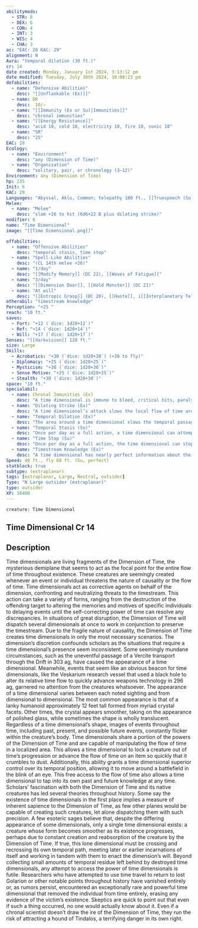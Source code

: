 ```yaml
---
abilitymods:
  - STR: 8
  - DEX: 6
  - CON: 4
  - INT: 3
  - WIS: 4
  - CHA: 3
ac: "EAC: 28 KAC: 29"
alignment: N
Aura: "temporal dilation (30 ft.)"
cr: 14
date created: Monday, January 1st 2024, 3:13:12 pm
date modified: Tuesday, July 30th 2024, 10:08:23 pm
defabilities:
  - name: "Defensive Abilities"
    desc: "[[Unflankable (Ex)]]"
  - name: DR
    desc:  10/—
  - name: "[[Immunity (Ex or Su)|Immunities]]"
    desc: "chronal immunities"
  - name: "[[Energy Resistance]]"
    desc: "acid 10, cold 10, electricity 10, fire 10, sonic 10"
  - name: "SR"
    desc: "25"
EAC: 28
Ecology:
  - name: "Environment"
    desc: "any (Dimension of Time)"
  - name: "Organization"
    desc: "solitary, pair, or chronology (3–12)"
Environment: any (Dimension of Time)
hp: 235
Init: 6
KAC: 29
Languages: "Abyssal, Aklo, Common; telepathy 100 ft., [[Truespeech (Su)]] "
Melee:
  - name: "Melee"
    desc: "slam +26 to hit (6d6+22 B plus dilating strike)"
modifier: 6
name: "Time Dimensional"
image: "[[Time Dimensional.png]]"

offabilities:
  - name: "Offensive Abilities"
    desc: "temporal stasis, time stop"
  - name: "Spell-Like Abilities"
    desc: "(CL 14th melee +26)"
  - name: "1/day"
    desc: "[[Modify Memory]] (DC 22), [[Waves of Fatigue]]"
  - name: "3/day"
    desc: "[[Dimension Door]], [[Hold Monster]] (DC 21)"
  - name: "At will"
    desc: "[[Entropic Grasp]] (DC 20), [[Haste]], i[[Interplanetary Teleport]] (self plus 5 bulk of objects), [[Plane Shift]] (self only)"
otherabil: "timestream knowledge"
Perception: "+25 "
reach: "10 ft."
saves:
  - Fort: "+12 (`dice: 1d20+12`)"
  - Ref: "+14 (`dice: 1d20+14`)"
  - Will: "+17 (`dice: 1d20+17`)"
Senses: "[[darkvision]] 120 ft."
size: Large
Skills:
  - Acrobatics: "+30 (`dice: 1d20+30`) (+38 to fly)"
  - Diplomacy: "+25 (`dice: 1d20+25`)"
  - Mysticism: "+30 (`dice: 1d20+30`)"
  - Sense Motive: "+25 (`dice: 1d20+25`)"
  - Stealth: "+30 (`dice: 1d20+30`)"
space: "10 ft."
specialabil:
  - name: Chronal Immunities (Ex)
    desc: "A time dimensional is immune to bleed, critical hits, paralysis, poison, radiation, sleep, stunning, and the effects of a vacuum. In addition, a time dimensional is immune to haste, slow, and other effects that manipulate time or the number of actions a time dimensional can take."
  - name: "Dilating Strike (Ex)"
    desc: "A time dimensional’s attack slows the local flow of time around its target. A creature hit by a time dimensional’s slam attack must succeed at a DC 22 Will save or be affected by slow for 1d4 rounds. Whether or not it succeeds at the saving throw, a creature cannot be affected again by this ability for 1 minute."
  - name: "Temporal Dilation (Ex)"
    desc: "The area around a time dimensional slows the temporal passage of projectiles and spells. Creatures in this aura (including the time dimensional) have concealment against ranged attacks. A time dimensional can dismiss or resume this aura as a free action."
  - name: "Temporal Stasis (Su)"
    desc: "Once per day as a full action, a time dimensional can attempt a melee attack against eac at a +24 bonus against a creature within reach. If the attack is successful, the creature must succeed at a DC 22 fortitude save or enter a state of suspended animation. For the creature, time ceases to flow, and its condition becomes fixed (taking no damage from effects such as bleeding or burning or from poisons or diseases). The creature does not grow older. Its body functions virtually cease, and no force or effect can harm it. At the end of its turn, an affected creature can attempt a DC 22 Will save. After the first success, the creature can take purely mental actions, though its physical body still remains in stasis. After the second success, time partially resumes for the creature; it is affected as per slow and takes a –6 penalty to attack rolls and Dexterity-based skills. After the third success, the slow effect ends, and the penalty is reduced to –4. After the fourth success, the penalty is reduced to –2, and after the fifth success, the affected creature returns to normal. Otherwise, any state persists until it is dispelled via [[Dispel Magic]] (use the time dimensional’s CR as the caster level)."
  - name: "Time Stop (Su)"
    desc: "Once per day as a full action, the time dimensional can stop the flow of time for all other creatures. In reality, the time dimensional speeds up so greatly that all other creatures seem frozen, though they are actually still moving at their normal speeds. The time dimensional is free to act for 1d4+1 rounds of apparent time. Normal and magical fire, cold, gas, and the like can still harm the time dimensional. While the time stop is in effect, other creatures are invulnerable to the time dimensional’s attacks and spells; it cannot target creatures other than itself. A spell that affects an area and has a duration longer than the remaining duration of the time stop has its normal effects on other creatures once the time stop ends. The time dimensional cannot move or harm items held, carried, or worn by a creature stuck in normal time, but it can affect any item that is not in another creature’s possession. The time dimensional is undetectable while time stop lasts."
  - name: "Timestream Knowledge (Ex)"
    desc: "A time dimensional has nearly perfect information about the passage of time in its vicinity and is fully aware of all its own knowledge from all points in its personal timeline. It always acts in the surprise round, and its initiative is calculated as if it rolled a natural 20. In addition, a time dimensional can use any actions remaining on its turn after using dimension door. It also gains a +20 bonus to any skill check to recall knowledge."
Speed: 40 ft., fly 60 ft. (Su, perfect)
statblock: true
subtype: (extraplanar)
tags: [extraplanar, Large, Neutral, outsider]
Type: "N Large outsider (extraplanar)"
type: outsider
XP: 38400
---
```


```statblock
creature: Time Dimensional
```

## Time Dimensional Cr 14

## Description

Time dimensionals are living fragments of the Dimension of Time, the mysterious demiplane that seems to act as the focal point for the entire flow of time throughout existence. These creatures are seemingly created whenever an event or individual threatens the nature of causality or the flow of time. Time dimensionals act as corrective agents on behalf of the dimension, confronting and neutralizing threats to the timestream. This action can take a variety of forms, ranging from the destruction of the offending target to altering the memories and motives of specific individuals to delaying events until the self-correcting power of time can resolve any discrepancies. In situations of great disruption, the Dimension of Time will dispatch several dimensionals at once to work in conjunction to preserve the timestream.
Due to the fragile nature of causality, the Dimension of Time creates time dimensionals in only the most necessary scenarios. The dimension’s discretion confounds scholars as the situations that require a time dimensional’s presence seem inconsistent. Some seemingly mundane circumstances, such as the uneventful passage of a Vercite transport through the Drift in 303 ag, have caused the appearance of a time dimensional. Meanwhile, events that seem like an obvious beacon for time dimensionals, like the Veskarium research vessel that used a black hole to alter its relative time flow to quickly advance weapons technology in 296 ag, garnered no attention from the creatures whatsoever.
The appearance of a time dimensional varies between each noted sighting and from dimensional to dimensional. The most common appearance is that of a lanky humanoid approximately 12 feet tall formed from myriad crystal facets. Other times, the crystal appears smoother, taking on the appearance of polished glass, while sometimes the shape is wholly translucent. Regardless of a time dimensional’s shape, images of events throughout time, including past, present, and possible future events, constantly flicker within the creature’s body.
Time dimensionals share a portion of the powers of the Dimension of Time and are capable of manipulating the flow of time in a localized area. This allows a time dimensional to lock a creature out of time’s progression or advance the flow of time on an item so quickly that it crumbles to dust. Additionally, this ability grants a time dimensional superior control over its temporal position, allowing it to move around a battlefield in the blink of an eye. This free access to the flow of time also allows a time dimensional to tap into its own past and future knowledge at any time.
Scholars’ fascination with both the Dimension of Time and its native creatures has led several theories throughout history. Some say the existence of time dimensionals in the first place implies a measure of inherent sapience to the Dimension of Time, as few other planes would be capable of creating such creatures, let alone dispatching them with such precision. A few esoteric sages believe that, despite the differing appearance of some dimensionals, only a single time dimensional exists: a creature whose form becomes smoother as its existence progresses, perhaps due to constant creation and reabsorption of the creature by the Dimension of Time. If true, this lone dimensional must be crossing and recrossing its own temporal path, meeting later or earlier incarnations of itself and working in tandem with them to enact the dimension’s will.
Beyond collecting small amounts of temporal residue left behind by destroyed time dimensionals, any attempt to access the power of time dimensionals is futile. Researchers who have attempted to use time travel to return to lost Golarion or other notable points throughout history have vanished entirely or, as rumors persist, encountered an exceptionally rare and powerful time dimensional that removed the individual from time entirely, erasing any evidence of the victim’s existence. Skeptics are quick to point out that even if such a thing occurred, no one would actually know about it. Even if a chronal scientist doesn’t draw the ire of the Dimension of Time, they run the risk of attracting a hound of Tindalos, a terrifying danger in its own right.
